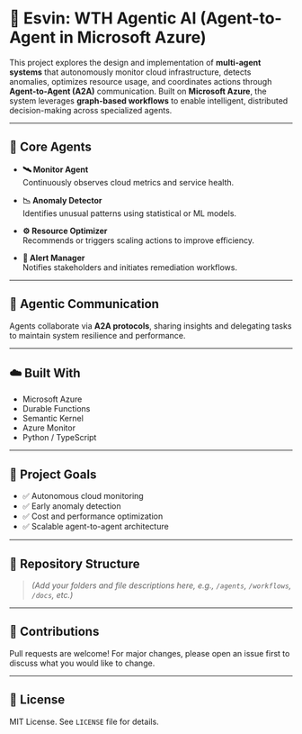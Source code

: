 # 🤖 Esvin: WTH Agentic AI (Agent-to-Agent in Microsoft Azure)

This project explores the design and implementation of **multi-agent systems** that autonomously monitor cloud infrastructure, detects anomalies, optimizes resource usage, and coordinates actions through **Agent-to-Agent (A2A)** communication. Built on **Microsoft Azure**, the system leverages **graph-based workflows** to enable intelligent, distributed decision-making across specialized agents.

---

## 🔧 Core Agents

- **🛰️ Monitor Agent**  
  Continuously observes cloud metrics and service health.

- **📉 Anomaly Detector**  
  Identifies unusual patterns using statistical or ML models.

- **⚙️ Resource Optimizer**  
  Recommends or triggers scaling actions to improve efficiency.

- **🚨 Alert Manager**  
  Notifies stakeholders and initiates remediation workflows.

---

## 🔁 Agentic Communication

Agents collaborate via **A2A protocols**, sharing insights and delegating tasks to maintain system resilience and performance.

---

## ☁️ Built With

- Microsoft Azure  
- Durable Functions  
- Semantic Kernel  
- Azure Monitor  
- Python / TypeScript  

---

## 📌 Project Goals

- ✅ Autonomous cloud monitoring  
- ✅ Early anomaly detection  
- ✅ Cost and performance optimization  
- ✅ Scalable agent-to-agent architecture  

---

## 📂 Repository Structure

> *(Add your folders and file descriptions here, e.g., `/agents`, `/workflows`, `/docs`, etc.)*

---

## 🙌 Contributions

Pull requests are welcome! For major changes, please open an issue first to discuss what you would like to change.

---

## 📄 License

MIT License. See `LICENSE` file for details.

